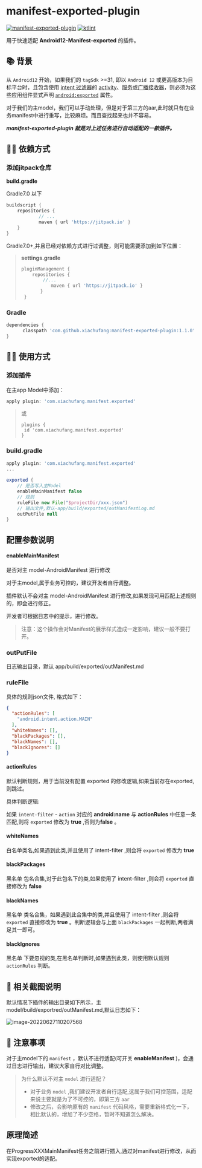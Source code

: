 # manifest-exported-plugin
[![manifest-exported-plugin](https://jitpack.io/v/xiachufang/manifest-exported-plugin.svg)](https://jitpack.io/#xiachufang/manifest-exported-plugin) [![ktlint](https://img.shields.io/badge/code%20style-%E2%9D%A4-FF4081.svg)](https://ktlint.github.io/)

用于快速适配 **Android12-Manifest-exported** 的插件。

## 📚 背景

从 `Android12` 开始，如果我们的 `tagSdk` >=31, 即以 `Android 12` 或更高版本为目标平台时，且包含使用 [intent 过滤器](https://developer.android.com/guide/components/intents-filters#Receiving)的 [activity](https://developer.android.com/guide/components/activities/intro-activities)、[服务](https://developer.android.com/guide/components/services)或[广播接收器](https://developer.android.com/guide/components/broadcasts)，则必须为这些应用组件显式声明 [`android:exported`](https://developer.android.com/guide/topics/manifest/activity-element#exported) 属性。

对于我们的主model，我们可以手动处理，但是对于第三方的aar,此时就只有在业务manifest中进行重写，比较麻烦。而且查找起来也并不容易。

***manifest-exported-plugin 就是对上述任务进行自动适配的一款插件。***

## 👨‍💻‍ 依赖方式

### 添加jitpack仓库

**build.gradle**

Gradle7.0 以下

```groovy
buildscript {
	repositories {
			// ...
			maven { url 'https://jitpack.io' }
	}
}
```

Gradle7.0+,并且已经对依赖方式进行过调整，则可能需要添加到如下位置：

> **settings.gradle**
>
> ```groovy
> pluginManagement {
>     repositories {
>         //...
>            maven { url 'https://jitpack.io' }
>        }
>  }
> ```

### Gradle

```groovy
dependencies {
      classpath 'com.github.xiachufang:manifest-exported-plugin:1.1.0'
}
```

## 👨‍🔧‍ 使用方式

### 添加插件

在主app Model中添加：

```groovy
apply plugin: 'com.xiachufang.manifest.exported'
```

> 或
>
> ```
> plugins {
>  id 'com.xiachufang.manifest.exported'
> }
> ```

### build.gradle

```groovy
apply plugin: 'com.xiachufang.manifest.exported'
...
  
exported {
    // 是否写入主Model
    enableMainManifest false
    // 规则
    ruleFile new File("$projectDir/xxx.json")
    // 输出文件,默认-app/build/exported/outManifestLog.md
	outPutFile null
}
```

## 配置参数说明

#### enableMainManifest

是否对主 model-AndroidManifest 进行修改

对于主model,属于业务可控的，建议开发者自行调整。

插件默认不会对主 model-AndroidManifest 进行修改,如果发现可用匹配上述规则的，即会进行修正。

开发者可根据日志中的提示，进行修改。

> 注意：这个操作会对Manifest的展示样式造成一定影响，建议一般不要打开。

### outPutFile

日志输出目录，默认 app/build/exported/outManifest.md

### ruleFile

具体的规则json文件, 格式如下：

```json
{
  "actionRules": [
    "android.intent.action.MAIN"
  ],
  "whiteNames": [],
  "blackPackages": [],
  "blackNames": [],
  "blackIgnores": []
}
```

#### actionRules

默认判断规则，用于当前没有配置 exported 的修改逻辑,如果当前存在exported,则跳过。

具体判断逻辑: 

如果 `intent-filter` - `action` 对应的 **android:name** 与 **actionRules** 中任意一条匹配,则将 `exported` 修改为 **true** ,否则为**false** 。

#### whiteNames

白名单类名,如果遇到此类,并且使用了 intent-filter ,则会将 `exported` 修改为 **true**

#### blackPackages

黑名单 包名合集,对于此包名下的类,如果使用了 intent-filter ,则会将 `exported` 直接修改为 **false**

#### blackNames

黑名单 类名合集，如果遇到此合集中的类,并且使用了 intent-filter ,则会将 `exported` 直接修改为 **true** 。判断逻辑会与上面 `blackPackages` 一起判断,两者满足其一即可。

#### blackIgnores

黑名单 下要忽视的类,在黑名单判断时,如果遇到此类，则使用默认规则 `actionRules` 判断。



## 📰 相关截图说明

默认情况下插件的输出目录如下所示，主 model/build/exportred/outManifest.md,默认日志如下：

![image-20220627110207568](https://tva1.sinaimg.cn/large/e6c9d24ely1h3mmdgxn8mj229j0u011e.jpg)

## 💭 注意事项

对于主model下的 `manifest` ，默认不进行适配(可开关 **enableManifest** )，会通过日志进行输出，建议大家自行对比调整。

> 为什么默认不对主 `model` 进行适配？
>
> - 对于业务 `model` ,我们建议开发者自行适配,这属于我们可控范围，适配来说主要就是为了不可控的，即第三方 `aar`
> - 修改之后，会影响原有的 `manifest` 代码风格，需要重新格式化一下，相比默认的，增加了不少空格，暂时不知道怎么解决。


## 原理简述

在ProgressXXXMainManifest任务之前进行插入,通过对manifest进行修改，从而实现exported的适配。
